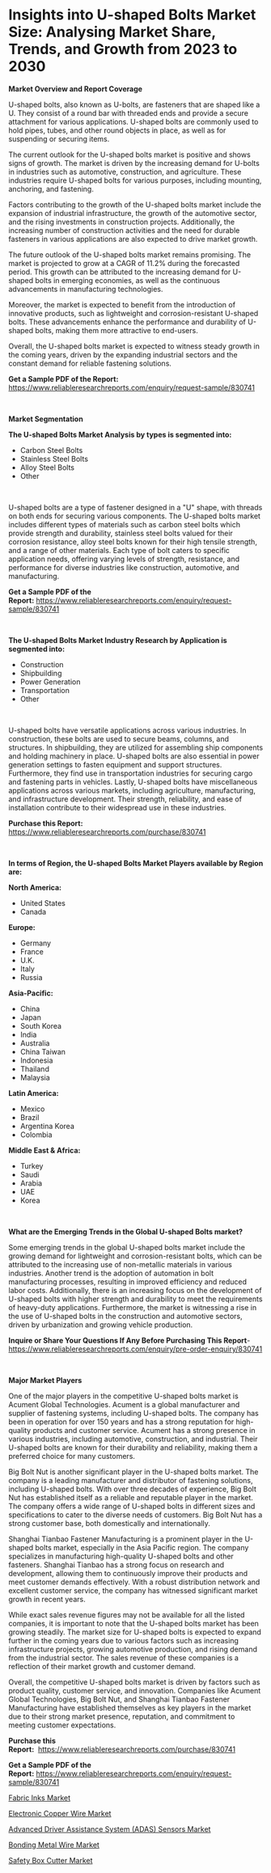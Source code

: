 <p><h1>Insights into U-shaped Bolts Market Size: Analysing Market Share, Trends, and Growth from 2023 to 2030</h1></p><p><strong>Market Overview and Report Coverage</strong></p>
<p><p>U-shaped bolts, also known as U-bolts, are fasteners that are shaped like a U. They consist of a round bar with threaded ends and provide a secure attachment for various applications. U-shaped bolts are commonly used to hold pipes, tubes, and other round objects in place, as well as for suspending or securing items.</p><p>The current outlook for the U-shaped bolts market is positive and shows signs of growth. The market is driven by the increasing demand for U-bolts in industries such as automotive, construction, and agriculture. These industries require U-shaped bolts for various purposes, including mounting, anchoring, and fastening.</p><p>Factors contributing to the growth of the U-shaped bolts market include the expansion of industrial infrastructure, the growth of the automotive sector, and the rising investments in construction projects. Additionally, the increasing number of construction activities and the need for durable fasteners in various applications are also expected to drive market growth.</p><p>The future outlook of the U-shaped bolts market remains promising. The market is projected to grow at a CAGR of 11.2% during the forecasted period. This growth can be attributed to the increasing demand for U-shaped bolts in emerging economies, as well as the continuous advancements in manufacturing technologies.</p><p>Moreover, the market is expected to benefit from the introduction of innovative products, such as lightweight and corrosion-resistant U-shaped bolts. These advancements enhance the performance and durability of U-shaped bolts, making them more attractive to end-users.</p><p>Overall, the U-shaped bolts market is expected to witness steady growth in the coming years, driven by the expanding industrial sectors and the constant demand for reliable fastening solutions.</p></p>
<p><strong>Get a Sample PDF of the Report:</strong> <a href="https://www.reliableresearchreports.com/enquiry/request-sample/830741">https://www.reliableresearchreports.com/enquiry/request-sample/830741</a></p>
<p>&nbsp;</p>
<p><strong>Market Segmentation</strong></p>
<p><strong>The U-shaped Bolts Market Analysis by types is segmented into:</strong></p>
<p><ul><li>Carbon Steel Bolts</li><li>Stainless Steel Bolts</li><li>Alloy Steel Bolts</li><li>Other</li></ul></p>
<p>&nbsp;</p>
<p><p>U-shaped bolts are a type of fastener designed in a "U" shape, with threads on both ends for securing various components. The U-shaped bolts market includes different types of materials such as carbon steel bolts which provide strength and durability, stainless steel bolts valued for their corrosion resistance, alloy steel bolts known for their high tensile strength, and a range of other materials. Each type of bolt caters to specific application needs, offering varying levels of strength, resistance, and performance for diverse industries like construction, automotive, and manufacturing.</p></p>
<p><strong>Get a Sample PDF of the Report:</strong>&nbsp;<a href="https://www.reliableresearchreports.com/enquiry/request-sample/830741">https://www.reliableresearchreports.com/enquiry/request-sample/830741</a></p>
<p>&nbsp;</p>
<p><strong>The U-shaped Bolts Market Industry Research by Application is segmented into:</strong></p>
<p><ul><li>Construction</li><li>Shipbuilding</li><li>Power Generation</li><li>Transportation</li><li>Other</li></ul></p>
<p>&nbsp;</p>
<p><p>U-shaped bolts have versatile applications across various industries. In construction, these bolts are used to secure beams, columns, and structures. In shipbuilding, they are utilized for assembling ship components and holding machinery in place. U-shaped bolts are also essential in power generation settings to fasten equipment and support structures. Furthermore, they find use in transportation industries for securing cargo and fastening parts in vehicles. Lastly, U-shaped bolts have miscellaneous applications across various markets, including agriculture, manufacturing, and infrastructure development. Their strength, reliability, and ease of installation contribute to their widespread use in these industries.</p></p>
<p><strong>Purchase this Report:</strong>&nbsp; <a href="https://www.reliableresearchreports.com/purchase/830741">https://www.reliableresearchreports.com/purchase/830741</a></p>
<p>&nbsp;</p>
<p><strong>In terms of Region, the U-shaped Bolts Market Players available by Region are:</strong></p>
<p>
    <p> <strong> North America: </strong>
        <ul>
            <li>United States</li>
            <li>Canada</li>
        </ul>
        </p> 
    <p> <strong> Europe: </strong>
        <ul>
            <li>Germany</li>
            <li>France</li>
            <li>U.K.</li>
            <li>Italy</li>
            <li>Russia</li>
        </ul>
        </p> 
    <p> <strong> Asia-Pacific: </strong>
        <ul>
            <li>China</li>
            <li>Japan</li>
            <li>South Korea</li>
            <li>India</li>
            <li>Australia</li>
            <li>China Taiwan</li>
            <li>Indonesia</li>
            <li>Thailand</li>
            <li>Malaysia</li>
        </ul>
        </p> 
    <p> <strong> Latin America: </strong>
        <ul>
            <li>Mexico</li>
            <li>Brazil</li>
            <li>Argentina Korea</li>
            <li>Colombia</li>
        </ul>
        </p> 
    <p> <strong> Middle East & Africa: </strong>
        <ul>
            <li>Turkey</li>
            <li>Saudi</li>
            <li>Arabia</li>
            <li>UAE</li>
            <li>Korea</li>
        </ul>
    </p>
    </p>
<p>&nbsp;</p>
<p><strong>What are the Emerging Trends in the Global U-shaped Bolts market?</strong></p>
<p><p>Some emerging trends in the global U-shaped bolts market include the growing demand for lightweight and corrosion-resistant bolts, which can be attributed to the increasing use of non-metallic materials in various industries. Another trend is the adoption of automation in bolt manufacturing processes, resulting in improved efficiency and reduced labor costs. Additionally, there is an increasing focus on the development of U-shaped bolts with higher strength and durability to meet the requirements of heavy-duty applications. Furthermore, the market is witnessing a rise in the use of U-shaped bolts in the construction and automotive sectors, driven by urbanization and growing vehicle production.</p></p>
<p><strong>Inquire or Share Your Questions If Any Before Purchasing This Report</strong>- <a href="https://www.reliableresearchreports.com/enquiry/pre-order-enquiry/830741">https://www.reliableresearchreports.com/enquiry/pre-order-enquiry/830741</a></p>
<p>&nbsp;</p>
<p><strong>Major Market Players</strong></p>
<p><p>One of the major players in the competitive U-shaped bolts market is Acument Global Technologies. Acument is a global manufacturer and supplier of fastening systems, including U-shaped bolts. The company has been in operation for over 150 years and has a strong reputation for high-quality products and customer service. Acument has a strong presence in various industries, including automotive, construction, and industrial. Their U-shaped bolts are known for their durability and reliability, making them a preferred choice for many customers.</p><p>Big Bolt Nut is another significant player in the U-shaped bolts market. The company is a leading manufacturer and distributor of fastening solutions, including U-shaped bolts. With over three decades of experience, Big Bolt Nut has established itself as a reliable and reputable player in the market. The company offers a wide range of U-shaped bolts in different sizes and specifications to cater to the diverse needs of customers. Big Bolt Nut has a strong customer base, both domestically and internationally.</p><p>Shanghai Tianbao Fastener Manufacturing is a prominent player in the U-shaped bolts market, especially in the Asia Pacific region. The company specializes in manufacturing high-quality U-shaped bolts and other fasteners. Shanghai Tianbao has a strong focus on research and development, allowing them to continuously improve their products and meet customer demands effectively. With a robust distribution network and excellent customer service, the company has witnessed significant market growth in recent years.</p><p>While exact sales revenue figures may not be available for all the listed companies, it is important to note that the U-shaped bolts market has been growing steadily. The market size for U-shaped bolts is expected to expand further in the coming years due to various factors such as increasing infrastructure projects, growing automotive production, and rising demand from the industrial sector. The sales revenue of these companies is a reflection of their market growth and customer demand.</p><p>Overall, the competitive U-shaped bolts market is driven by factors such as product quality, customer service, and innovation. Companies like Acument Global Technologies, Big Bolt Nut, and Shanghai Tianbao Fastener Manufacturing have established themselves as key players in the market due to their strong market presence, reputation, and commitment to meeting customer expectations.</p></p>
<p><strong>Purchase this Report:</strong>&nbsp;&nbsp;<a href="https://www.reliableresearchreports.com/purchase/830741">https://www.reliableresearchreports.com/purchase/830741</a></p>
<p></p>
<p><strong>Get a Sample PDF of the Report:</strong>&nbsp;<a href="https://www.reliableresearchreports.com/enquiry/request-sample/830741">https://www.reliableresearchreports.com/enquiry/request-sample/830741</a></p>
<p><p><a href="https://www.linkedin.com/pulse/fabric-inks-market-size-2023-2030-global-industrial-analysis/">Fabric Inks Market</a></p><p><a href="https://github.com/FassouRP/Market-Research-Report-List-1/blob/main/electronic-copper-wire-market.md">Electronic Copper Wire Market</a></p><p><a href="https://www.linkedin.com/pulse/advanced-driver-assistance-system-adas-sensors-market/">Advanced Driver Assistance System (ADAS) Sensors Market</a></p><p><a href="https://github.com/ashepherd82/Market-Research-Report-List-1/blob/main/bonding-metal-wire-market.md">Bonding Metal Wire Market</a></p><p><a href="https://medium.com/@poem.snap.phase/safety-box-cutter-nbsp-market-focuses-on-market-share-size-and-projected-forecast-till-2030-309e74b3380d">Safety Box Cutter Market</a></p></p>